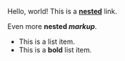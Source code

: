 Hello, world! This is a [**nested**](https://example.com) link.

Even more **nested *markup***.

- This is a list item.
- This is a **bold** list item.
